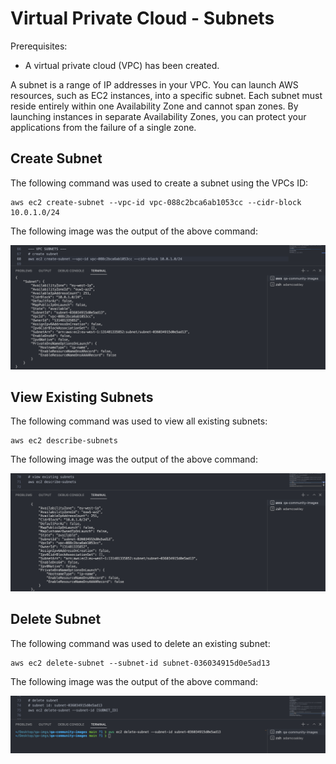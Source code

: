 # Virtual Private Cloud - Subnets
Prerequisites:
* A virtual private cloud (VPC) has been created.

A subnet is a range of IP addresses in your VPC. You can launch AWS resources, such as EC2 instances, into a specific subnet. Each subnet must reside entirely within one Availability Zone and cannot span zones. By launching instances in separate Availability Zones, you can protect your applications from the failure of a single zone.

## Create Subnet
The following command was used to create a subnet using the VPCs ID:
```
aws ec2 create-subnet --vpc-id vpc-088c2bca6ab1053cc --cidr-block 10.0.1.0/24
```

The following image was the output of the above command: <br>

![create-subnet](https://github.com/Adamcoakley/qa-community-images/blob/main/AWS/vpc-subnets/create-subnet.png?raw=true)

## View Existing Subnets
The following command was used to view all existing subnets:
```
aws ec2 describe-subnets
```

The following image was the output of the above command: <br>

![view-subnets](https://github.com/Adamcoakley/qa-community-images/blob/main/AWS/vpc-subnets/view-subnet.png?raw=true)

## Delete Subnet
The following command was used to delete an existing subnet:
```
aws ec2 delete-subnet --subnet-id subnet-036034915d0e5ad13 
```

The following image was the output of the above command: <br>

![delete-subnet](https://github.com/Adamcoakley/qa-community-images/blob/main/AWS/vpc-subnets/delete-subnet.png?raw=true)
